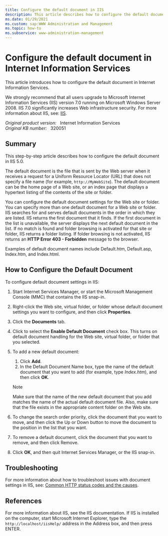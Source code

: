```yaml
---
title: Configure the default document in IIS
description: This article describes how to configure the default document in Internet Information Services.
ms.date: 01/29/2021
ms.custom: sap:WWW Administration and Management
ms.topic: how-to
ms.subservice: www-administration-management
---
```

# Configure the default document in Internet Information Services

This article introduces how to configure the default document in Internet Information Services.

We strongly recommend that all users upgrade to Microsoft Internet Information Services (IIS) version 7.0 running on Microsoft Windows Server 2008. IIS 7.0 significantly increases Web infrastructure security. For more information about IIS, see: [IIS](https://www.iis.net/).

_Original product version:_ &nbsp; Internet Information Services  
_Original KB number:_ &nbsp; 320051

## Summary

This step-by-step article describes how to configure the default document in IIS 5.0.

The default document is the file that is sent by the Web server when it receives a request for a Uniform Resource Locator (URL) that does not specify a file name (for example, `http://MyWebSite`). The default document can be the home page of a Web site, or an index page that displays a hypertext listing of the contents of the site or folder.

You can configure the default document settings for the Web site or folder. You can specify more than one default document for a Web site or folder. IIS searches for and serves default documents in the order in which they are listed. IIS returns the first document that it finds. If the first document in the list is unavailable, the server displays the next default document in the list. If no match is found and folder browsing is activated for that site or folder, IIS returns a folder listing. If folder browsing is not activated, IIS returns an **HTTP Error 403 - Forbidden** message to the browser.

Examples of default document names include Default.htm, Default.asp, Index.htm, and Index.html.

## How to Configure the Default Document

To configure default document settings in IIS:

1. Start Internet Services Manager, or start the Microsoft Management Console (MMC) that contains the IIS snap-in.
2. Right-click the Web site, virtual folder, or folder whose default document settings you want to configure, and then click **Properties**.
3. Click the **Documents** tab.
4. Click to select the **Enable Default Document** check box. This turns on default document handling for the Web site, virtual folder, or folder that you selected.
5. To add a new default document:
   1. Click **Add**.
   2. In the Default Document Name box, type the name of the default document that you want to add (for example, type *Index.htm*), and then click **OK**.

    > [!NOTE]
    > Make sure that the name of the new default document that you add matches the name of the actual default document file. Also, make sure that the file exists in the appropriate content folder on the Web site.

6. To change the search order priority, click the document that you want to move, and then click the Up or Down button to move the document to the position in the list that you want.
7. To remove a default document, click the document that you want to remove, and then click Remove.
8. Click **OK**, and then quit Internet Services Manager, or the IIS snap-in.

## Troubleshooting

For more information about how to troubleshoot issues with document settings in IIS, see: [Common HTTP status codes and the causes](http-status-code.md).

## References

For more information about IIS, see the IIS documentation. If IIS is installed on the computer, start Microsoft Internet Explorer, type the `http://localhost/iisHelp/` address in the Address box, and then press ENTER.

